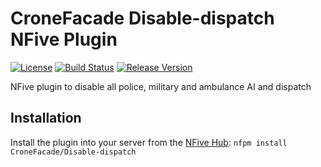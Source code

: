 # CroneFacade Disable-dispatch NFive Plugin
[![License](https://img.shields.io/github/license/CroneFacade/Disable-dispatch.svg)](LICENSE)
[![Build Status](https://img.shields.io/appveyor/ci/CroneFacade/Disable-dispatch/master.svg)](https://ci.appveyor.com/project/CroneFacade/Disable-dispatch)
[![Release Version](https://img.shields.io/github/release/CroneFacade/Disable-dispatch/all.svg)](https://github.com/CroneFacade/Disable-dispatch/releases)

NFive plugin to disable all police, military and ambulance AI and dispatch

## Installation
Install the plugin into your server from the [NFive Hub](https://hub.nfive.io/CroneFacade/Disable-dispatch): `nfpm install CroneFacade/Disable-dispatch`
